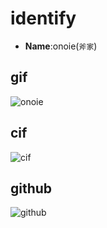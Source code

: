 # identify
 * **Name**:onoie(`斧家`)

## gif
![onoie](http://rawgit.com/onoie/identify/master/onoie.gif)

## cif
![cif](http://rawgit.com/onoie/identify/master/peek.gif)

## github
![github](http://rawgit.com/onoie/identify/master/28139976.png)
